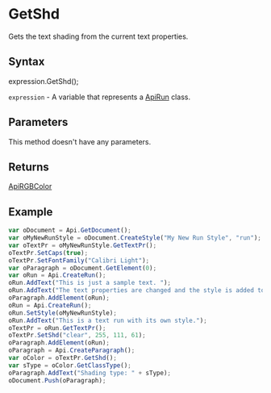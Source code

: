 # GetShd

Gets the text shading from the current text properties.

## Syntax

expression.GetShd();

`expression` - A variable that represents a [ApiRun](../ApiRun.md) class.

## Parameters

This method doesn't have any parameters.

## Returns

[ApiRGBColor](../../ApiRGBColor/ApiRGBColor.md)

## Example



```javascript
var oDocument = Api.GetDocument();
var oMyNewRunStyle = oDocument.CreateStyle("My New Run Style", "run");
var oTextPr = oMyNewRunStyle.GetTextPr();
oTextPr.SetCaps(true);
oTextPr.SetFontFamily("Calibri Light");
var oParagraph = oDocument.GetElement(0);
var oRun = Api.CreateRun();
oRun.AddText("This is just a sample text. ");
oRun.AddText("The text properties are changed and the style is added to the paragraph. ");
oParagraph.AddElement(oRun);
oRun = Api.CreateRun();
oRun.SetStyle(oMyNewRunStyle);
oRun.AddText("This is a text run with its own style.");
oTextPr = oRun.GetTextPr();
oTextPr.SetShd("clear", 255, 111, 61);
oParagraph.AddElement(oRun);
oParagraph = Api.CreateParagraph();
var oColor = oTextPr.GetShd();
var sType = oColor.GetClassType();
oParagraph.AddText("Shading type: " + sType);
oDocument.Push(oParagraph);
```
